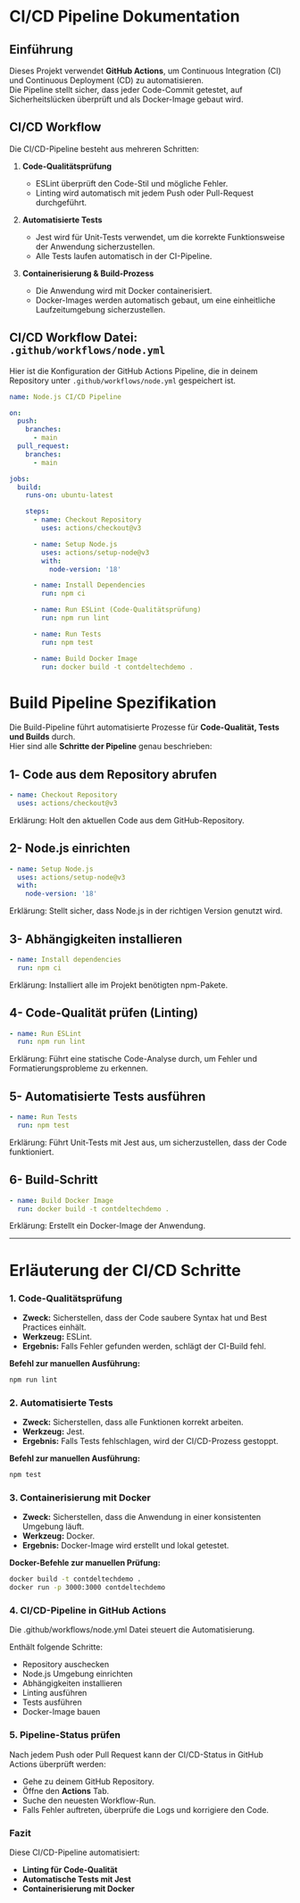 # CI/CD Pipeline Dokumentation

## Einführung
Dieses Projekt verwendet **GitHub Actions**, um Continuous Integration (CI) und Continuous Deployment (CD) zu automatisieren.  
Die Pipeline stellt sicher, dass jeder Code-Commit getestet, auf Sicherheitslücken überprüft und als Docker-Image gebaut wird.

## CI/CD Workflow
Die CI/CD-Pipeline besteht aus mehreren Schritten:

1. **Code-Qualitätsprüfung**  
   - ESLint überprüft den Code-Stil und mögliche Fehler.  
   - Linting wird automatisch mit jedem Push oder Pull-Request durchgeführt.

2. **Automatisierte Tests**  
   - Jest wird für Unit-Tests verwendet, um die korrekte Funktionsweise der Anwendung sicherzustellen.  
   - Alle Tests laufen automatisch in der CI-Pipeline.

3. **Containerisierung & Build-Prozess**  
   - Die Anwendung wird mit Docker containerisiert.  
   - Docker-Images werden automatisch gebaut, um eine einheitliche Laufzeitumgebung sicherzustellen.

## CI/CD Workflow Datei: `.github/workflows/node.yml`
Hier ist die Konfiguration der GitHub Actions Pipeline, die in deinem Repository unter `.github/workflows/node.yml` gespeichert ist.

```yaml
name: Node.js CI/CD Pipeline

on:
  push:
    branches:
      - main
  pull_request:
    branches:
      - main

jobs:
  build:
    runs-on: ubuntu-latest

    steps:
      - name: Checkout Repository
        uses: actions/checkout@v3

      - name: Setup Node.js
        uses: actions/setup-node@v3
        with:
          node-version: '18'

      - name: Install Dependencies
        run: npm ci

      - name: Run ESLint (Code-Qualitätsprüfung)
        run: npm run lint

      - name: Run Tests
        run: npm test

      - name: Build Docker Image
        run: docker build -t contdeltechdemo .
```
# Build Pipeline Spezifikation

Die Build-Pipeline führt automatisierte Prozesse für **Code-Qualität, Tests und Builds** durch.  
Hier sind alle **Schritte der Pipeline** genau beschrieben:

## 1️- Code aus dem Repository abrufen
```yaml
- name: Checkout Repository
  uses: actions/checkout@v3
 ```
Erklärung: Holt den aktuellen Code aus dem GitHub-Repository.

## 2- Node.js einrichten
```yaml
- name: Setup Node.js
  uses: actions/setup-node@v3
  with:
    node-version: '18'
 ```
 Erklärung: Stellt sicher, dass Node.js in der richtigen Version genutzt wird.

## 3- Abhängigkeiten installieren
```yaml
- name: Install dependencies
  run: npm ci
 ```
Erklärung: Installiert alle im Projekt benötigten npm-Pakete.

## 4- Code-Qualität prüfen (Linting)
```yaml
- name: Run ESLint
  run: npm run lint
 ```
 Erklärung: Führt eine statische Code-Analyse durch, um Fehler und Formatierungsprobleme zu erkennen.

## 5- Automatisierte Tests ausführen
```yaml
- name: Run Tests
  run: npm test
 ```
Erklärung: Führt Unit-Tests mit Jest aus, um sicherzustellen, dass der Code funktioniert.

## 6- Build-Schritt
```yaml
- name: Build Docker Image
  run: docker build -t contdeltechdemo .
 ```
Erklärung: Erstellt ein Docker-Image der Anwendung.

----------------------------------------------------------------
# Erläuterung der CI/CD Schritte

### 1. Code-Qualitätsprüfung
- **Zweck:** Sicherstellen, dass der Code saubere Syntax hat und Best Practices einhält.
- **Werkzeug:** ESLint.
- **Ergebnis:** Falls Fehler gefunden werden, schlägt der CI-Build fehl.

**Befehl zur manuellen Ausführung:**  
```bash
npm run lint
```

### 2. Automatisierte Tests
- **Zweck:** Sicherstellen, dass alle Funktionen korrekt arbeiten.
- **Werkzeug:** Jest.
- **Ergebnis:** Falls Tests fehlschlagen, wird der CI/CD-Prozess gestoppt.

**Befehl zur manuellen Ausführung:**  
```bash
npm test
```

### 3. Containerisierung mit Docker
- **Zweck:** Sicherstellen, dass die Anwendung in einer konsistenten Umgebung läuft.
- **Werkzeug:** Docker.
- **Ergebnis:** Docker-Image wird erstellt und lokal getestet.

**Docker-Befehle zur manuellen Prüfung:**  
```bash
docker build -t contdeltechdemo .
docker run -p 3000:3000 contdeltechdemo
```


### 4. CI/CD-Pipeline in GitHub Actions
Die .github/workflows/node.yml Datei steuert die Automatisierung.

Enthält folgende Schritte:
- Repository auschecken
- Node.js Umgebung einrichten
- Abhängigkeiten installieren
- Linting ausführen
- Tests ausführen
- Docker-Image bauen


### 5. Pipeline-Status prüfen
Nach jedem Push oder Pull Request kann der CI/CD-Status in GitHub Actions überprüft werden:

- Gehe zu deinem GitHub Repository.
- Öffne den **Actions** Tab.
- Suche den neuesten Workflow-Run.
- Falls Fehler auftreten, überprüfe die Logs und korrigiere den Code.


### Fazit
Diese CI/CD-Pipeline automatisiert:
- **Linting für Code-Qualität**
- **Automatische Tests mit Jest**
- **Containerisierung mit Docker**


